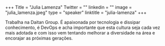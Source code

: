 +++
Title = "Julia Lamenza"
Twitter = ""
linkedin = "" 
image = "julia_lamenza.jpeg"
type = "speaker"
linktitle = "julia-lamenza"
+++

Trabalha na Daitan Group.
É apaixonada por tecnologia e dissipar conhecimento, é DevOps e acha importante que esta cultura seja cada vez mais adotada e com isso vem  tentando melhorar a diversidade na área e encorajar as próximas gerações.
